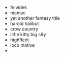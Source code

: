 - felvidek
- maniac
- yet another fantasy title
- harold halibut
- crow country
- little kitty big city
- highfleet
- loco motive
-